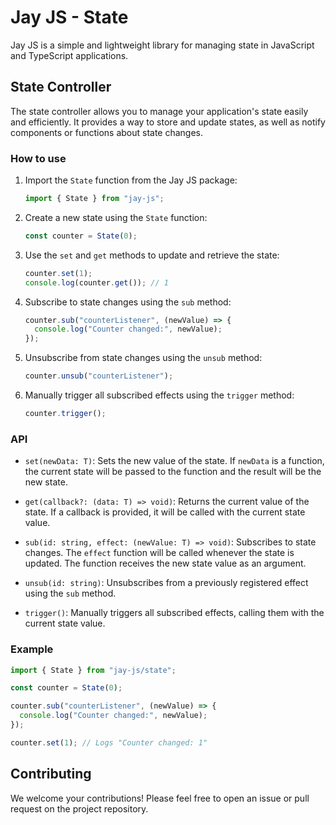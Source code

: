 # Jay JS - State

Jay JS is a simple and lightweight library for managing state in JavaScript and TypeScript applications.

## State Controller

The state controller allows you to manage your application's state easily and efficiently. It provides a way to store and update states, as well as notify components or functions about state changes.

### How to use

1. Import the `State` function from the Jay JS package:

   ```javascript
   import { State } from "jay-js";
   ```

2. Create a new state using the `State` function:

   ```javascript
   const counter = State(0);
   ```

3. Use the `set` and `get` methods to update and retrieve the state:

   ```javascript
   counter.set(1);
   console.log(counter.get()); // 1
   ```

4. Subscribe to state changes using the `sub` method:

   ```javascript
   counter.sub("counterListener", (newValue) => {
     console.log("Counter changed:", newValue);
   });
   ```

5. Unsubscribe from state changes using the `unsub` method:

   ```javascript
   counter.unsub("counterListener");
   ```

6. Manually trigger all subscribed effects using the `trigger` method:

   ```javascript
   counter.trigger();
   ```

### API

- `set(newData: T)`: Sets the new value of the state. If `newData` is a function, the current state will be passed to the function and the result will be the new state.

- `get(callback?: (data: T) => void)`: Returns the current value of the state. If a callback is provided, it will be called with the current state value.

- `sub(id: string, effect: (newValue: T) => void)`: Subscribes to state changes. The `effect` function will be called whenever the state is updated. The function receives the new state value as an argument.

- `unsub(id: string)`: Unsubscribes from a previously registered effect using the `sub` method.

- `trigger()`: Manually triggers all subscribed effects, calling them with the current state value.

### Example

```javascript
import { State } from "jay-js/state";

const counter = State(0);

counter.sub("counterListener", (newValue) => {
  console.log("Counter changed:", newValue);
});

counter.set(1); // Logs "Counter changed: 1"
```

## Contributing

We welcome your contributions! Please feel free to open an issue or pull request on the project repository.

